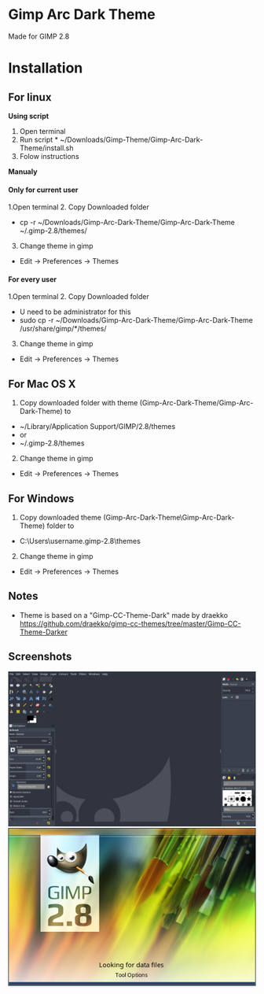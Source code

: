 # Gimp Arc Dark Theme
Made for GIMP 2.8

# Installation
## For linux

 **Using script**
  1. Open terminal
  2. Run script
    * ~/Downloads/Gimp-Theme/Gimp-Arc-Dark-Theme/install.sh
  3. Folow instructions
  
**Manualy**

  #### Only for current user
  1.Open terminal
  2. Copy Downloaded folder
  * cp -r ~/Downloads/Gimp-Arc-Dark-Theme/Gimp-Arc-Dark-Theme ~/.gimp-2.8/themes/
  3. Change theme in gimp
  * Edit -> Preferences -> Themes
  
  #### For every user
  1.Open terminal
  2. Copy Downloaded folder
  * U need to be administrator for this
  * sudo cp -r ~/Downloads/Gimp-Arc-Dark-Theme/Gimp-Arc-Dark-Theme /usr/share/gimp/*/themes/
  3. Change theme in gimp
  * Edit -> Preferences -> Themes
  
## For Mac OS X
  1. Copy downloaded folder with theme (Gimp-Arc-Dark-Theme/Gimp-Arc-Dark-Theme) to 
  * ~/Library/Application Support/GIMP/2.8/themes
  * or
  * ~/.gimp-2.8/themes
  2. Change theme in gimp
  * Edit -> Preferences -> Themes
    
## For Windows
  1. Copy downloaded theme (Gimp-Arc-Dark-Theme\Gimp-Arc-Dark-Theme) folder to
  * C:\Users\username\.gimp-2.8\themes
  2. Change theme in gimp
  * Edit -> Preferences -> Themes
  
## Notes
* Theme is based on a "Gimp-CC-Theme-Dark" made by draekko
  https://github.com/draekko/gimp-cc-themes/tree/master/Gimp-CC-Theme-Darker
  
  
## Screenshots
![Alt text](/img/screenshot.png?raw=true)
![Alt text](/img/loading.png?raw=true)



